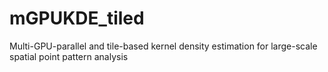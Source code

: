 # mGPUKDE_tiled
Multi-GPU-parallel and tile-based kernel density estimation for large-scale spatial point pattern analysis
